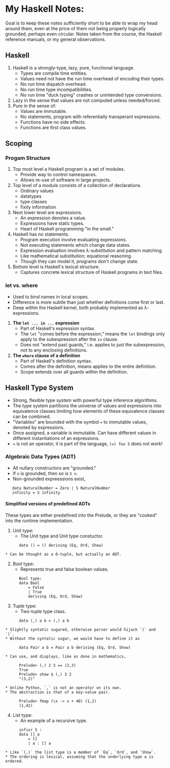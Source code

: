 # My Haskell Notes:
Goal is to keep these notes sufficiently short to be able to wrap my head
around them, even at the price of them not being properly logically
grounded, perhaps even circular.  Notes taken from the course, the
Haskell reference manuals, or my general observations.

## Haskell
1. Haskell is a strongly-type, lazy, pure, functional language.
    * Types are compile time entities.
    * Values need not have the run time overhead of encoding their types.
    * No run time dispatch overhead.
    * No run time type incompatibilities.
    * No run time "duck typing" crashes or unintended type conversions.
2. Lazy in the sense that values are not computed unless needed/forced.
3. Pure in the sense of:
    * Values are immutable.
    * No statements, program with referentially transperant expressions.
    * Functions have no side effects.
    * Functions are first class values.

## Scoping
### Progam Structure
1. Top most level a Haskell program is a set of modules.
    * Provide way to control namespaces.
    * Allows re-use of software in large projects.
2. Top level of a module consists of a collection of declarations.
    * Ordinary values
    * datatypes
    * type classes
    * fixity information
3. Next lower level are expressions.
    * An expression denotes a value.
    * Expressions have static types.
    * Heart of Haskell programming "in the small."
4. Haskell has no statements.
    * Program execution involve evaluating expressions.
    * Not executing statements which change data states.
    * Expression evaluation involves λ-substitution and pattern matching.
    * Like mathematical substitution; equational reasoning.
    * Though they can model it, programs don't change state.
5. Bottom level is Haskell's lexical structure.
    * Captures concrete lexical structure of Haskell programs in text files.

### let vs. where
* Used to bind names in local scopes.
* Difference is more subtle than just whether definitions come first or last.
* Deep within the Haskell kernel, both probably implemented as λ-expressions.
1. **The `let ... in ...` expression**
    * Part of Haskell's expression syntax.
    * The `let` "comes before the expression," means the `let` bindings only
      apply to the subexpression after the `in` clause.
    * Does not "extend past guards," i.e. applies to just the subexpression, 
      not to any enclosing definitions.
2. **The `where` clause of a definition**
    * Part of Haskell's definition syntax.
    * Comes after the definition, means applies to the entire definition.
    * Scope extends over all guards within the definition.

## Haskell Type System
* Strong, flexible type system with powerful type inference algorithms.
* The type system partitions the universe of values and expressions into
  equivalence classes limiting how elements of these equivalence classes
  can be combined.
* "Variables" are bounded with the symbol `=` to immutable values, denoted
  by expressions.
* Once assigned, a variable is immutable.  Can have different values in
  different instantiations of an expressions.
* `=` is not an operator, it is part of the language, `(=) foo 5` does not work!

### Algebraic Data Types (ADT)
* All nullary constructors are "grounded."
* If `n` is grounded, then so is `S n`.
* Non-grounded expreessions exist,
```
   data NaturalNumber = Zero | S NaturalNumber
   infinity = S infinity
```

#### Simplified versions of predefined ADTs
These types are either predefined into the Prelude, or they are "cooked"
into the runtime implementation.

1. Unit type:
    * The Unit type and Unit type constuctor.
```
      data () = () deriving (Eq, Ord, Show)
```
    * Can be thought as a 0-tuple, but actually an ADT.

2. Bool type:
    * Represents true and false boolean values.
```
      Bool type:
      data Bool
          = False
          | True
          deriving (Eq, Ord, Show)
```
3. Tuple type:
    * Two-tuple type class.
```
      data (,) a b = (,) a b
```
    * Slightly syntatic sugared, otherwise parser would hijack `(` and `)`.
    * Without the syntatic sugar, we would have to define it as
```
      data Pair a b = Pair a b deriving (Eq, Ord, Show)
```
    * Can use, and displays, like as done in mathematics,
```
      Prelude> (,) 2 3 == (2,3)
      True
      Prelude> show $ (,) 3 2
      "(3,2)"
```
    * Unlike Python, `,` is not an operator on its own. 
    * The abstraction is that of a key-value pair.
```
      Prelude> fmap (\x -> x + 40) (1,2)
      (1,42)
```
4. List type:
    * An example of a recursive type.
```
      infixr 5 :
      data [] a
          = []
          | a : [] a
```
    * Like `(,)` the list type is a member of `Eq`, `Ord`, and `Show`.
    * The ordering is lexical, assuming that the underlying type a is ordered.

